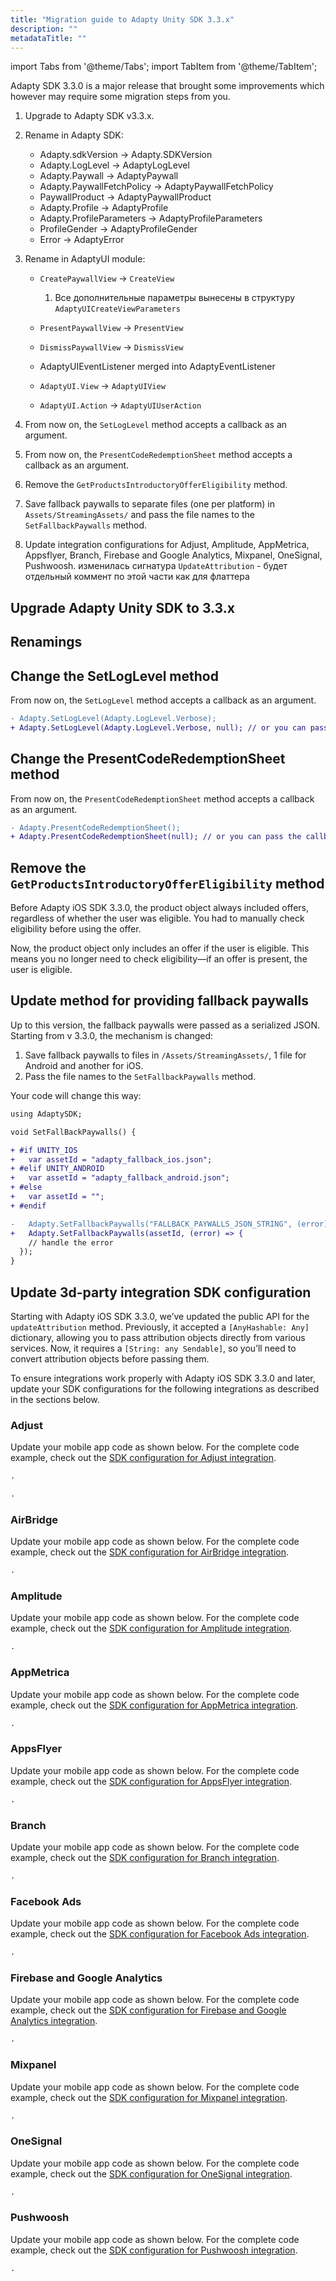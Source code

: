 ```yaml
---
title: "Migration guide to Adapty Unity SDK 3.3.x"
description: ""
metadataTitle: ""
---
```


import Tabs from '@theme/Tabs';
import TabItem from '@theme/TabItem'; 

Adapty SDK 3.3.0 is a major release that brought some improvements which however may require some migration steps from you.

1. Upgrade to Adapty SDK v3.3.x.
2. Rename in Adapty SDK:
   - Adapty.sdkVersion -> Adapty.SDKVersion
   - Adapty.LogLevel -> AdaptyLogLevel
   - Adapty.Paywall -> AdaptyPaywall
   - Adapty.PaywallFetchPolicy -> AdaptyPaywallFetchPolicy
   - PaywallProduct -> AdaptyPaywallProduct
   - Adapty.Profile -> AdaptyProfile
   - Adapty.ProfileParameters -> AdaptyProfileParameters
   - ProfileGender -> AdaptyProfileGender
   - Error -> AdaptyError
3. Rename in AdaptyUI module:
   - `CreatePaywallView` -> `CreateView`
     1. Все дополнительные параметры вынесены в структуру `AdaptyUICreateViewParameters`

   - `PresentPaywallView` -> `PresentView`
   - `DismissPaywallView` -> `DismissView`
   - AdaptyUIEventListener merged into AdaptyEventListener
   - `AdaptyUI.View` -> `AdaptyUIView`
   - `AdaptyUI.Action` -> `AdaptyUIUserAction`

4. From now on, the `SetLogLevel` method accepts a callback as an argument.
5. From now on, the `PresentCodeRedemptionSheet` method accepts a callback as an argument.
6. Remove the `GetProductsIntroductoryOfferEligibility` method.
7. Save fallback paywalls to separate files (one per platform) in `Assets/StreamingAssets/` and pass the file names to the `SetFallbackPaywalls` method.
8. Update integration configurations for Adjust, Amplitude, AppMetrica, Appsflyer, Branch, Firebase and Google Analytics, Mixpanel, OneSignal, Pushwoosh. изменилась сигнатура `UpdateAttribution` - будет отдельный коммент по этой части как для флаттера

## Upgrade Adapty Unity SDK to 3.3.x

## Renamings



## Change the SetLogLevel method

From now on, the `SetLogLevel` method accepts a callback as an argument.

```diff
- Adapty.SetLogLevel(Adapty.LogLevel.Verbose);
+ Adapty.SetLogLevel(Adapty.LogLevel.Verbose, null); // or you can pass the callback to handle the possible error
```

## Change the PresentCodeRedemptionSheet method

From now on, the `PresentCodeRedemptionSheet` method accepts a callback as an argument.

```diff
- Adapty.PresentCodeRedemptionSheet();
+ Adapty.PresentCodeRedemptionSheet(null); // or you can pass the callback to handle the possible error
```

## Remove the `GetProductsIntroductoryOfferEligibility` method

Before Adapty iOS SDK 3.3.0, the product object always included offers, regardless of whether the user was eligible. You had to manually check eligibility before using the offer.

Now, the product object only includes an offer if the user is eligible. This means you no longer need to check eligibility—if an offer is present, the user is eligible.

## Update method for providing fallback paywalls

Up to this version, the fallback paywalls were passed as a serialized JSON. Starting from v 3.3.0, the mechanism is changed:

1. Save fallback paywalls to files in `/Assets/StreamingAssets/`, 1 file for Android and another for iOS.
2. Pass the file names to the `SetFallbackPaywalls` method.

Your code will change this way:

```diff
using AdaptySDK;

void SetFallBackPaywalls() {

+ #if UNITY_IOS
+   var assetId = "adapty_fallback_ios.json";
+ #elif UNITY_ANDROID
+   var assetId = "adapty_fallback_android.json";
+ #else
+   var assetId = "";
+ #endif

-   Adapty.SetFallbackPaywalls("FALLBACK_PAYWALLS_JSON_STRING", (error) => {
+   Adapty.SetFallbackPaywalls(assetId, (error) => {
    // handle the error
  });
}
```



## Update 3d-party integration SDK configuration

Starting with Adapty iOS SDK 3.3.0, we’ve updated the public API for the `updateAttribution` method. Previously, it accepted a `[AnyHashable: Any]` dictionary, allowing you to pass attribution objects directly from various services. Now, it requires a `[String: any Sendable]`, so you’ll need to convert attribution objects before passing them.

To ensure integrations work properly with Adapty iOS SDK 3.3.0 and later, update your SDK configurations for the following integrations as described in the sections below.

### Adjust

Update your mobile app code as shown below. For the complete code example, check out the [SDK configuration for Adjust integration](adjust#sdk-configuration).

<Tabs>

<TabItem value="v5" label="Adjust 5.x+" default>

```diff
.
```

</TabItem>

<TabItem value="v4" label="Adjust 4.x" default>

```diff
.
```

</TabItem>
</Tabs>

### AirBridge

Update your mobile app code as shown below. For the complete code example, check out the [SDK configuration for AirBridge integration](airbridge#sdk-configuration).

```diff
.
```

### Amplitude

Update your mobile app code as shown below. For the complete code example, check out the [SDK configuration for Amplitude integration](amplitude#sdk-configuration).

```diff
.
```

### AppMetrica

Update your mobile app code as shown below. For the complete code example, check out the [SDK configuration for AppMetrica integration](appmetrica#sdk-configuration).

```diff
.
```



### AppsFlyer

Update your mobile app code as shown below. For the complete code example, check out the [SDK configuration for AppsFlyer integration](appsflyer#sdk-configuration).

```diff
.
```

### Branch

Update your mobile app code as shown below. For the complete code example, check out the [SDK configuration for Branch integration](branch#sdk-configuration).

```diff
.
```

### Facebook Ads

Update your mobile app code as shown below. For the complete code example, check out the [SDK configuration for Facebook Ads integration](facebook-ads#sdk-configuration).

```diff
.
```



### Firebase and Google Analytics

Update your mobile app code as shown below. For the complete code example, check out the [SDK configuration for Firebase and Google Analytics integration](firebase-and-google-analytics).

```diff
.
```

### Mixpanel

Update your mobile app code as shown below. For the complete code example, check out the [SDK configuration for Mixpanel integration](mixpanel#sdk-configuration).

```diff
.
```

### OneSignal

Update your mobile app code as shown below. For the complete code example, check out the [SDK configuration for OneSignal integration](onesignal#sdk-configuration).

```diff
.
```

### Pushwoosh

Update your mobile app code as shown below. For the complete code example, check out the [SDK configuration for Pushwoosh integration](pushwoosh#sdk-configuration).

```diff
.
```

